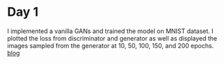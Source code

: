 
# Day 1
I implemented a vanilla GANs and trained the model on MNIST dataset. I plotted the loss from discriminator and generator as well as displayed the images sampled from the generator at 10, 50, 100, 150, and 200 epochs.
[blog](https://sutheeblog.wordpress.com/2018/08/14/day-1-vanilla-gans/)
